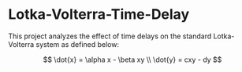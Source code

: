 # Lotka-Volterra-Time-Delay
This project analyzes the effect of time delays on the standard Lotka-Volterra system as defined below:

$$
\dot{x} = \alpha x - \beta xy \\
\dot{y} = cxy - dy
$$
